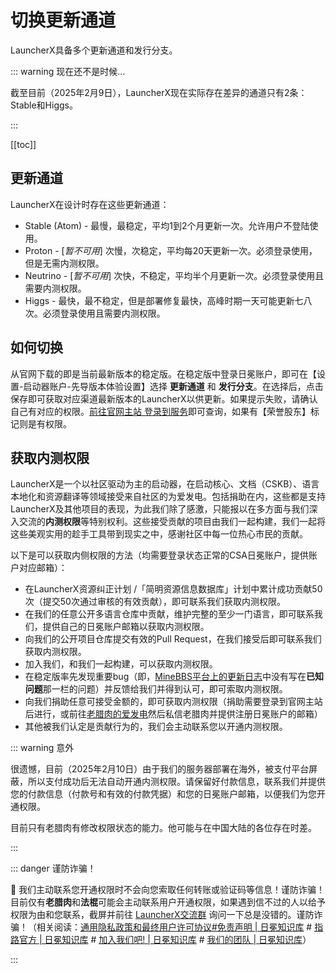 # 切换更新通道

LauncherX具备多个更新通道和发行分支。

::: warning 现在还不是时候…

截至目前（2025年2月9日），LauncherX现在实际存在差异的通道只有2条：Stable和Higgs。

:::

[[toc]]

## 更新通道

LauncherX在设计时存在这些更新通道：

-   Stable (Atom) - 最慢，最稳定，平均1到2个月更新一次。允许用户不登陆使用。
-   Proton - [*暂不可用*] 次慢，次稳定，平均每20天更新一次。必须登录使用，但是无需内测权限。
-   Neutrino - [*暂不可用*] 次快，不稳定，平均半个月更新一次。必须登录使用且需要内测权限。
-   Higgs - 最快，最不稳定，但是部署修复最快，高峰时期一天可能更新七八次。必须登录使用且需要内测权限。

## 如何切换

从官网下载的即是当前最新版本的稳定版。在稳定版中登录日冕账户，即可在【设置-启动器账户-先导版本体验设置】选择 **更新通道** 和 **发行分支**。在选择后，点击保存即可获取对应渠道最新版本的LauncherX以供更新。如果提示失败，请确认自己有对应的权限。[前往官网主站 登录到服务](https://corona.studio/auth/login)即可查询，如果有【荣誉股东】标记则是有权限。

## 获取内测权限

LauncherX是一个以社区驱动为主的启动器，在启动核心、文档（CSKB）、语言本地化和资源翻译等领域接受来自社区的为爱发电。包括捐助在内，这些都是支持LauncherX及其他项目的表现，为此我们除了感激，只能报以在多方面与我们深入交流的**内测权限**等特别权利。这些接受贡献的项目由我们一起构建，我们一起将这些美观实用的趁手工具带到现实之中，感谢社区中每一位热心市民的贡献。

以下是可以获取内侧权限的方法（均需要登录状态正常的CSA日冕账户，提供账户对应邮箱）：

-   在LauncherX资源纠正计划 /「简明资源信息数据库」计划中累计成功贡献50次（提交50次通过审核的有效贡献），即可联系我们获取内测权限。
-   在我们的任意公开多语言仓库中贡献，维护完整的至少一门语言，即可联系我们，提供自己的日冕账户邮箱以获取内测权限。
-   向我们的公开项目仓库提交有效的Pull Request，在我们接受后即可联系我们获取内测权限。
-   加入我们，和我们一起构建，可以获取内测权限。
-   在稳定版率先发现重要bug（即，[MineBBS平台上的更新日志](https://www.minebbs.com/resources/launcherx.7182/updates)中没有写在**已知问题**那一栏的问题）并反馈给我们并得到认可，即可索取内测权限。
-   向我们捐助任意可接受金额的，即可获取内测权限（捐助需要登录到官网主站后进行，或前往[老腊肉的爱发电](https://afdian.com/order/create?user_id=072d1a9298c411e8976352540025c377)然后私信老腊肉并提供注册日冕账户的邮箱）
-   其他被我们认定是贡献行为的，我们会主动联系您以开通内测权限。

::: warning 意外

很遗憾，目前（2025年2月10日）由于我们的服务器部署在海外，被支付平台屏蔽，所以支付成功后无法自动开通内测权限。请保留好付款信息，联系我们并提供您的付款信息（付款号和有效的付款凭据）和您的日冕账户邮箱，以便我们为您开通权限。

目前只有老腊肉有修改权限状态的能力。他可能与在中国大陆的各位存在时差。

:::

::: danger 谨防诈骗！

<b class="red bold">&#xe7ba;</b> 我们主动联系您开通权限时不会向您索取任何转账或验证码等信息！谨防诈骗！目前仅有**老腊肉**和**法棍**可能会主动联系用户开通权限，如果遇到信不过的人以给予权限为由和您联系，截屏并前往 <a href="javascript:window.navigator.clipboard.writeText('589798569');alert('LauncherX交流群1的群号 589798569 已复制');">LauncherX交流群</a> 询问一下总是没错的。谨防诈骗！（相关阅读：[通用隐私政策和最终用户许可协议#免责声明 | 日冕知识库](/zhCN/geula.html#_3-免责声明) # [指路官方 | 日冕知识库](/zhCN/guide/contact.html) # [加入我们吧! | 日冕知识库](/zhCN/guide/joinus.html) # [我们的团队 | 日冕知识库](/zhCN/guide/team.html)）

:::